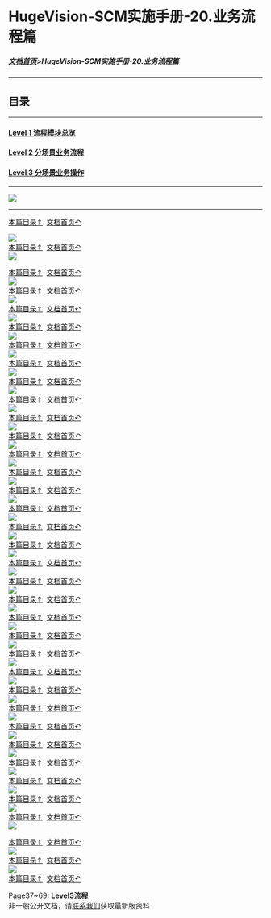 # HugeVision-SCM实施手册-20.业务流程篇

<span id="目录"></span>

##### [文档首页](../../../index.md)>HugeVision-SCM实施手册-20.业务流程篇
---

## 目录
---

#### [Level 1 流程模块总览](#1)
#### [Level 2 分场景业务流程](#2)
#### [Level 3 分场景业务操作](#3)

---
![](幻灯片1.PNG)<br>		

---

<span id="1"></span>

[本篇目录⇑](#目录)&nbsp;&nbsp;[文档首页↶](../../../index.md)<br>

![](幻灯片2.PNG)<br>		[本篇目录⇑](#目录)&nbsp;&nbsp;[文档首页↶](../../../index.md)<br>
![](幻灯片3.PNG)<br>		

<span id="2"></span>

[本篇目录⇑](#目录)&nbsp;&nbsp;[文档首页↶](../../../index.md)<br>
![](幻灯片4.PNG)<br>		[本篇目录⇑](#目录)&nbsp;&nbsp;[文档首页↶](../../../index.md)<br>
![](幻灯片5.PNG)<br>		[本篇目录⇑](#目录)&nbsp;&nbsp;[文档首页↶](../../../index.md)<br>
![](幻灯片6.PNG)<br>		[本篇目录⇑](#目录)&nbsp;&nbsp;[文档首页↶](../../../index.md)<br>
![](幻灯片7.PNG)<br>		[本篇目录⇑](#目录)&nbsp;&nbsp;[文档首页↶](../../../index.md)<br>
![](幻灯片8.PNG)<br>		[本篇目录⇑](#目录)&nbsp;&nbsp;[文档首页↶](../../../index.md)<br>
![](幻灯片9.PNG)<br>		[本篇目录⇑](#目录)&nbsp;&nbsp;[文档首页↶](../../../index.md)<br>
![](幻灯片10.PNG)<br>	[本篇目录⇑](#目录)&nbsp;&nbsp;[文档首页↶](../../../index.md)<br>
![](幻灯片11.PNG)<br>	[本篇目录⇑](#目录)&nbsp;&nbsp;[文档首页↶](../../../index.md)<br>
![](幻灯片12.PNG)<br>	[本篇目录⇑](#目录)&nbsp;&nbsp;[文档首页↶](../../../index.md)<br>
![](幻灯片13.PNG)<br>	[本篇目录⇑](#目录)&nbsp;&nbsp;[文档首页↶](../../../index.md)<br>
![](幻灯片14.PNG)<br>	[本篇目录⇑](#目录)&nbsp;&nbsp;[文档首页↶](../../../index.md)<br>
![](幻灯片15.PNG)<br>	[本篇目录⇑](#目录)&nbsp;&nbsp;[文档首页↶](../../../index.md)<br>
![](幻灯片16.PNG)<br>	[本篇目录⇑](#目录)&nbsp;&nbsp;[文档首页↶](../../../index.md)<br>
![](幻灯片17.PNG)<br>	[本篇目录⇑](#目录)&nbsp;&nbsp;[文档首页↶](../../../index.md)<br>
![](幻灯片18.PNG)<br>	[本篇目录⇑](#目录)&nbsp;&nbsp;[文档首页↶](../../../index.md)<br>
![](幻灯片19.PNG)<br>	[本篇目录⇑](#目录)&nbsp;&nbsp;[文档首页↶](../../../index.md)<br>
![](幻灯片20.PNG)<br>	[本篇目录⇑](#目录)&nbsp;&nbsp;[文档首页↶](../../../index.md)<br>
![](幻灯片21.PNG)<br>	[本篇目录⇑](#目录)&nbsp;&nbsp;[文档首页↶](../../../index.md)<br>
![](幻灯片22.PNG)<br>	[本篇目录⇑](#目录)&nbsp;&nbsp;[文档首页↶](../../../index.md)<br>
![](幻灯片23.PNG)<br>	[本篇目录⇑](#目录)&nbsp;&nbsp;[文档首页↶](../../../index.md)<br>
![](幻灯片24.PNG)<br>	[本篇目录⇑](#目录)&nbsp;&nbsp;[文档首页↶](../../../index.md)<br>
![](幻灯片25.PNG)<br>	[本篇目录⇑](#目录)&nbsp;&nbsp;[文档首页↶](../../../index.md)<br>
![](幻灯片26.PNG)<br>	[本篇目录⇑](#目录)&nbsp;&nbsp;[文档首页↶](../../../index.md)<br>
![](幻灯片27.PNG)<br>	[本篇目录⇑](#目录)&nbsp;&nbsp;[文档首页↶](../../../index.md)<br>
![](幻灯片28.PNG)<br>	[本篇目录⇑](#目录)&nbsp;&nbsp;[文档首页↶](../../../index.md)<br>
![](幻灯片29.PNG)<br>	[本篇目录⇑](#目录)&nbsp;&nbsp;[文档首页↶](../../../index.md)<br>
![](幻灯片30.PNG)<br>	[本篇目录⇑](#目录)&nbsp;&nbsp;[文档首页↶](../../../index.md)<br>
![](幻灯片31.PNG)<br>	[本篇目录⇑](#目录)&nbsp;&nbsp;[文档首页↶](../../../index.md)<br>
![](幻灯片32.PNG)<br>	[本篇目录⇑](#目录)&nbsp;&nbsp;[文档首页↶](../../../index.md)<br>
![](幻灯片33.PNG)<br>	[本篇目录⇑](#目录)&nbsp;&nbsp;[文档首页↶](../../../index.md)<br>
![](幻灯片34.PNG)<br>	

<span id="3"></span>

[本篇目录⇑](#目录)&nbsp;&nbsp;[文档首页↶](../../../index.md)<br>
![](幻灯片35.PNG)<br>	[本篇目录⇑](#目录)&nbsp;&nbsp;[文档首页↶](../../../index.md)<br>
![](幻灯片36.PNG)<br>	[本篇目录⇑](#目录)&nbsp;&nbsp;[文档首页↶](../../../index.md)<br>

Page37~69: **Level3流程<br>**
非一般公开文档，请[联系我们](https://www.ivision-china.cn/contact-rgt.html)获取最新版资料
